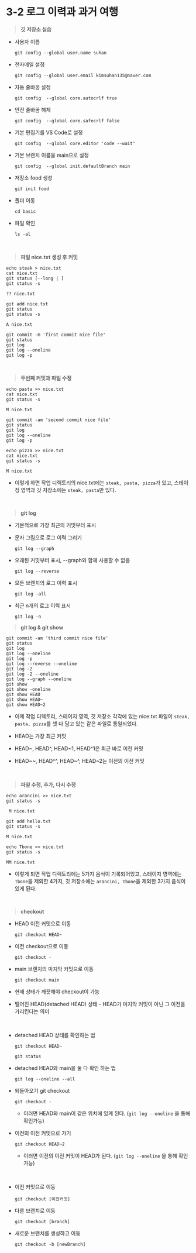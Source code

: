 # 3-2 로그 이력과 과거 여행

>**깃 저장소 실습**

- 사용자 이름
  ```
  git config --global user.name suhan
  ```

- 전자메일 설정
  ```
  git config --global user.email kimsuhan135@naver.com
  ```

- 자동 줄바꿈 설정
  ```
  git config  --global core.autocrlf true
  ```

- 안전 줄바꿈 해제
  ```
  git config  --global core.safecrlf false
  ```

- 기본 편집기를 VS Code로 설정
  ```
  git config  --global core.editor 'code --wait'
  ```

- 기본 브랜치 이름을 main으로 설정
  ```
  git config  --global init.defaultBranch main
  ```

- 저장소 food 생성
  ```
  git init food
  ```

- 폴더 이동
  ```
  cd basic
  ```

- 파일 확인
  ```
  ls -al
  ```

<br>


>**파일 nice.txt 생성 후 커밋**

```
echo steak > nice.txt
cat nice.txt
git status [--long | ]
git status -s
```
```
?? nice.txt
```
```
git add nice.txt
git status
git status -s
```
```
A nice.txt
```
```
git commit -m 'first commit nice file'
git status
git log
git log --oneline
git log -p
```

<br>

>**두번째 커밋과 파일 수정**

```
echo pasta >> nice.txt
cat nice.txt
git status -s
```
```
M nice.txt
```
```
git commit -am 'second commit nice file'
git status
git log
git log --oneline
git log -p
```
```
echo pizza >> nice.txt
cat nice.txt
git status -s
```
```
M nice.txt
```

- 이렇게 하면 작업 디렉토리의 nice.txt에는 `steak, pasta, pizza`가 있고, 스테이징 영역과 깃 저장소에는 `steak, pasta`만 있다.

<br>

>**git log**

- 기본적으로 가장 최근의 커밋부터 표시

- 문자 그림으로 로그 이력 그리기
  ```
  git log --graph
  ```

- 오래된 커밋부터 표시, --graph와 함께 사용할 수 없음
  ```
  git log --reverse
  ```

- 모든 브랜치의 로그 이력 표시
  ```
  git log -all
  ```

- 최근 n개의 로그 이력 표시
  ```
  git log -n
  ```

>**git log & git show**

```
git commit -am 'third commit nice file'
git status
git log
git log --oneline
git log -p
git log --reverse --oneline
git log -2
git log -2 --oneline
git log --graph --oneline
git show
git show -oneline
git show HEAD
git show HEAD~
git show HEAD~2
```

- 이제 작업 디렉토리, 스테이지 영역, 깃 저장소 각각에 있는 nice.txt 파일이 `steak, pasta, pizza`를 셋 다 담고 있는 같은 파일로 통일되었다.

- HEAD는 가장 최근 커밋
- HEAD~, HEAD^, HEAD~1, HEAD^1은 최근 바로 이전 커밋
- HEAD~~, HEAD^^, HEAD~^, HEAD~2는 이전의 이전 커밋

<br>

>**파일 수정, 추가, 다시 수정**

```
echo arancini >> nice.txt
git status -s
```
```
 M nice.txt
```
```
git add hello.txt
git status -s
```
```
M nice.txt
```
```
echo Tbone >> nice.txt
git status -s
```
```
MM nice.txt
```

- 이렇게 되면 작업 디렉토리에는 5가지 음식이 기록되어있고, 스테이지 영역에는 `Tbone`을 제외한 4가지, 깃 저장소에는 `arancini, Tbone`을 제외한 3가지 음식이 있게 된다.


<br>

> **checkout**

- HEAD 이전 커밋으로 이동
  ```
  git checkout HEAD~
  ```

- 이전 checkout으로 이동
  ```
  git checkout -
  ```

- main 브랜치의 마지막 커밋으로 이동
  ```
  git checkout main
  ```

- 현재 상태가 깨끗해야 checkout이 가능
- 떨어진 HEAD(detached HEAD) 상태 - HEAD가 마지막 커밋이 아닌 그 이전을 가리킨다는 의미

<br>

- detached HEAD 상태를 확인하는 법
  ```
  git checkout HEAD~
  ```
  ```
  git status
  ```

- detached HEAD와 main을 둘 다 확인 하는 법
  ```
  git log --oneline --all
  ```

- 되돌아오기 git checkout
  ```
  git checkout -
  ```
  - 이러면 HEAD와 main이 같은 위치에 있게 된다. (`git log --oneline` 을 통해 확인가능)


- 이전의 이전 커밋으로 가기
  ```
  git checkout HEAD~2
  ```
  - 이러면 이전의 이전 커밋이 HEAD가 된다. (`git log --oneline` 을 통해 확인가능)

<br>

- 이전 커밋으로 이동
  ```
  git checkout [이전커밋]
  ```

- 다른 브랜치로 이동
  ```
  git checkout [branch]
  ```

- 새로운 브랜치를 생성하고 이동
  ```
  git checkout -b [newBranch]
  ```
























